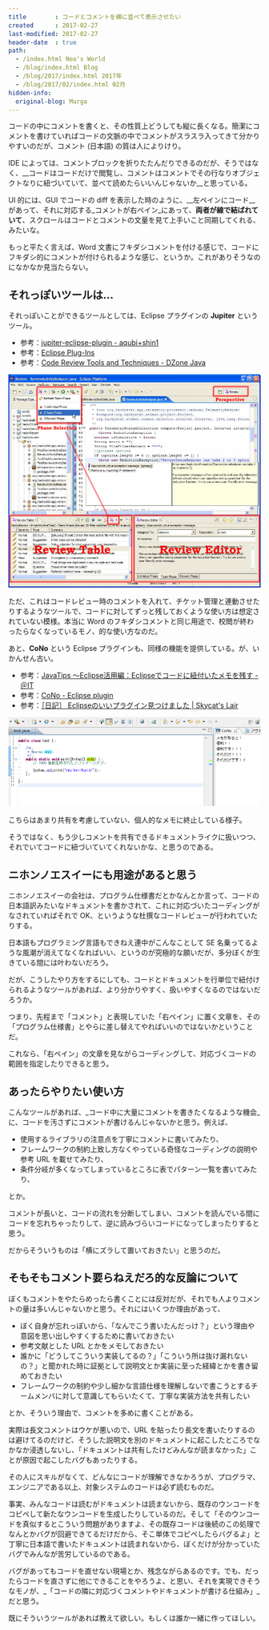 ```yaml
---
title        : コードとコメントを横に並べて表示させたい
created      : 2017-02-27
last-modified: 2017-02-27
header-date  : true
path:
  - /index.html Neo's World
  - /blog/index.html Blog
  - /blog/2017/index.html 2017年
  - /blog/2017/02/index.html 02月
hidden-info:
  original-blog: Murga
---
```


コードの中にコメントを書くと、その性質上どうしても縦に長くなる。簡潔にコメントを書けていればコードの文脈の中でコメントがスラスラ入ってきて分かりやすいのだが、コメント (日本語) の質は人によりけり。

IDE によっては、コメントブロックを折りたたんだりできるのだが、そうではなく、__コードはコードだけで閲覧し、コメントはコメントでその行なりオブジェクトなりに紐づいていて、並べて読めたらいいんじゃないか__と思っている。

UI 的には、GUI でコードの diff を表示した時のように、__左ペインにコード__があって、それに対応する_コメントが右ペイン_にあって、__両者が線で結ばれていて__、スクロールはコードとコメントの文量を見て上手いこと同期してくれる、みたいな。

もっと平たく言えば、Word 文書にフキダシコメントを付ける感じで、コードにフキダシ的にコメントが付けられるような感じ、というか。これがありそうなのになかなか見当たらない。

## それっぽいツールは…

それっぽいことができるツールとしては、Eclipse プラグインの __Jupiter__ というツール。

- 参考：[jupiter-eclipse-plugin - aqubi+shin1](https://sites.google.com/site/shin1ogawa/eclipse/jupiter)
- 参考：[Eclipse Plug-Ins](http://www.h7.dion.ne.jp/~s_wat/eclipse/plugin.html)
- 参考：[Code Review Tools and Techniques - DZone Java](https://dzone.com/articles/code-review-tools-and)

![Jupiter](./27-01-01.jpg)

ただ、これはコードレビュー時のコメントを入れて、チケット管理と連動させたりするようなツールで、コードに対してずっと残しておくような使い方は想定されていない模様。本当に Word のフキダシコメントと同じ用途で、校閲が終わったらなくなっているモノ、的な使い方なのだ。

あと、__CoNo__ という Eclipse プラグインも、同様の機能を提供している。が、いかんせん古い。

- 参考：[JavaTips 〜Eclipse活用編：Eclipseでコードに紐付いたメモを残す - ＠IT](http://www.atmarkit.co.jp/ait/articles/0402/03/news098.html)
- 参考：[CoNo - Eclipse plugin](http://cono.sourceforge.net/)
- 参考：[［日記］ Eclipseのいいプラグイン見つけました | Skycat's Lair](http://blog.skycat.me/2013/05/09/58%E3%81%AE%E6%97%A5%E8%A8%98/)

![CoNo](./27-01-02.png)

こちらはあまり共有を考慮していない、個人的なメモに終止している様子。

そうではなく、もう少しコメントを共有できるドキュメントライクに扱いつつ、それでいてコードに紐づいていてくれないかな、と思うのである。

## ニホンノエスイーにも用途があると思う

ニホンノエスイーの会社は、プログラム仕様書だとかなんとか言って、コードの日本語訳みたいなドキュメントを書かされて、これに対応づいたコーディングがなされていればそれで OK、というような杜撰なコードレビューが行われていたりする。

日本語もプログラミング言語もできねえ連中がこんなことして SE 名乗ってるような風潮が消えてなくなればいい、というのが究極的な願いだが、多分ぼくが生きている間には叶わないだろう。

だが、こうしたやり方をするにしても、コードとドキュメントを行単位で紐付けられるようなツールがあれば、より分かりやすく、扱いやすくなるのではないだろうか。

つまり、先程まで「コメント」と表現していた「右ペイン」に置く文章を、その「プログラム仕様書」とやらに差し替えてやればいいのではないかということだ。

これなら、「右ペイン」の文章を見ながらコーディングして、対応づくコードの範囲を指定したりできると思う。

## あったらやりたい使い方

こんなツールがあれば、_コード中に大量にコメントを書きたくなるような機会_に、コードを汚さずにコメントが書けるんじゃないかと思う。例えば、

- 使用するライブラリの注意点を丁寧にコメントに書いてみたり、
- フレームワークの制約上致し方なくやっている奇怪なコーディングの説明や参考 URL を載せてみたり、
- 条件分岐が多くなってしまっているところに表でパターン一覧を書いてみたり、

とか。

コメントが長いと、コードの流れを分断してしまい、コメントを読んでいる間にコードを忘れちゃったりして、逆に読みづらいコードになってしまったりすると思う。

だからそういうものは「横にズラして置いておきたい」と思うのだ。

## そもそもコメント要らねえだろ的な反論について

ぼくもコメントをやたらめったら書くことには反対だが、それでも人よりコメントの量は多いんじゃないかと思う。それにはいくつか理由があって、

- ぼく自身が忘れっぽいから、「なんでこう書いたんだっけ？」という理由や意図を思い出しやすくするために書いておきたい
- 参考文献とした URL とかをメモしておきたい
- 誰かに「どうしてこういう実装してるの？」「こういう所は抜け漏れないの？」と聞かれた時に証拠として説明文とか実装に至った経緯とかを書き留めておきたい
- フレームワークの制約や少し細かな言語仕様を理解しないで書こうとするチームメンバに対して意識してもらいたくて、丁寧な実装方法を共有したい

とか、そういう理由で、コメントを多めに書くことがある。

実際は長文コメントはウケが悪いので、URL を貼ったり長文を書いたりするのは避けてるのだけど、そうした説明文を別のドキュメントに起こしたところでなかなか浸透しないし、「ドキュメントは共有したけどみんなが読まなかった」ことが原因で起こしたバグもあったりする。

その人にスキルがなくて、どんなにコードが理解できなかろうが、プログラマ、エンジニアである以上、対象システムのコードは必ず読むものだ。

事実、みんなコードは読むがドキュメントは読まないから、既存のウンコードをコピペして新たなウンコードを生成したりしているのだ。そして「そのウンコードを真似するとこういう問題がありますよ、その既存コードは後続のこの処理でなんとかバグが回避できてるだけだから、そこ単体でコピペしたらバグるよ」と丁寧に日本語で書いたドキュメントは読まれないから、ぼくだけが分かっていたバグでみんなが苦労しているのである。

バグがあってもコードを直せない現場とか、残念ながらあるのです。でも、だったらコードを直さずに他にできることをやろうよ、と思い、それを実現できそうなモノが、_「コードの隣に対応づくコメントやドキュメントが書ける仕組み」_だと思う。

既にそういうツールがあれば教えて欲しい。もしくは誰か一緒に作ってほしい。
